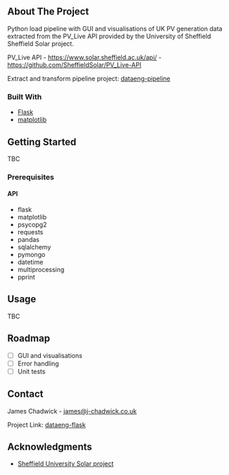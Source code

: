 ## About The Project

Python load pipeline with GUI and visualisations of UK PV generation data extracted from the PV_Live API provided by the University of Sheffield Sheffield Solar project.

PV_Live API - https://www.solar.sheffield.ac.uk/api/ - https://github.com/SheffieldSolar/PV_Live-API

Extract and transform pipeline project: [dataeng-pipeline](https://github.com/jachad83/dataeng-pipeline)

### Built With

* [Flask](https://flask.palletsprojects.com/en/stable/)
* [matplotlib](https://matplotlib.org/)

## Getting Started

TBC

### Prerequisites

#### API
* flask
* matplotlib
* psycopg2
* requests
* pandas
* sqlalchemy
* pymongo
* datetime
* multiprocessing
* pprint

## Usage

TBC

## Roadmap

- [ ] GUI and visualisations
- [ ] Error handling
- [ ] Unit tests

## Contact

James Chadwick - james@j-chadwick.co.uk

Project Link: [dataeng-flask](https://github.com/jachad83/dataeng-flask)

## Acknowledgments

* [Sheffield University Solar project](https://www.solar.sheffield.ac.uk/api/)
